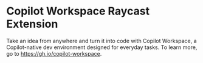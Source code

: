 # Copilot Workspace Raycast Extension

Take an idea from anywhere and turn it into code with Copilot Workspace, a Copilot-native dev environment designed for everyday tasks. To learn more, go to https://gh.io/copilot-workspace.
